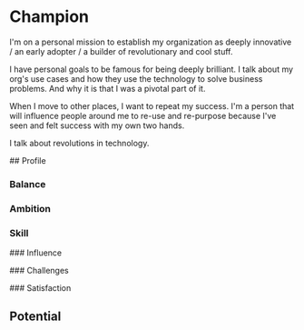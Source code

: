 # Champion

I'm on a personal mission to establish my organization as deeply innovative / an early adopter / a builder of revolutionary and cool stuff.

I have personal goals to be famous for being deeply brilliant. I talk about my org's use cases and how they use the technology to solve business problems. And why it is that I was a pivotal part of it.

When I move to other places, I want to repeat my success. I'm a person that will influence people around me to re-use and re-purpose because I've seen and felt success with my own two hands.

I talk about revolutions in technology.

## Profile

### Balance

### Ambition

### Skill

### Influence

### Challenges

### Satisfaction

## Potential

